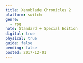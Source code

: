```yaml
---
title: Xenoblade Chronicles 2
platform: switch
genre:
  - rpg
note: Standard + Special Edition
digital: true
physical: true
guide: false
pending: false
posted: 2017-12-01
---
```

